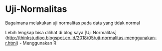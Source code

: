 # Uji-Normalitas
Bagaimana melakukan uji normalitas pada data yang tidak normal

Lebih lengkap bisa dilihat di blog saya [Uji Normalitas] (http://thinkstudioo.blogspot.co.id/2018/05/uji-normalitas-menggunakan-r.html) - Menggunakan R

